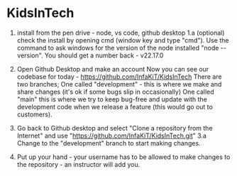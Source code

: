 # KidsInTech

1. install from the pen drive - node, vs code, github desktop
   1.a (optional) check the install by opening cmd (window key and type "cmd"). Use the command to ask windows for the version of the node installed "node --version". You should get a number back - v22.17.0

2. Open Github Desktop and make an account
   Now you can see our codebase for today - https://github.com/InfaKiT/KidsInTech
   There are two branches;
       One called "development" - this is where we make and share changes (it's ok if some bugs slip in occasionally)
       One called "main" this is where we try to keep bug-free and update with the development code when we release a feature (this would go out to customers).

3. Go back to Github desktop and select "Clone a repository from the Internet" and use "https://github.com/InfaKiT/KidsInTech.git"
   3.a Change to the "development" branch to start making changes.   
5. Put up your hand - your username has to be allowed to make changes to the repository - an instructor will add you.